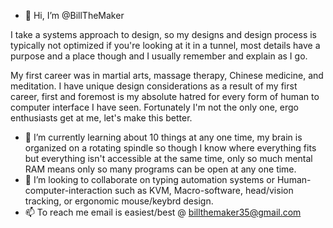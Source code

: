 - 👋 Hi, I’m @BillTheMaker

I take a systems approach to design, so my designs and design process is typically not optimized if you're looking at it in a tunnel, most details have a purpose and a place though
and I usually remember and explain as I go. 

My first career was in martial arts, massage therapy, Chinese medicine, and meditation. I have unique design considerations as a result of my first career, first and foremost is 
my absolute hatred for every form of human to computer interface I have seen. Fortunately I'm not the only one, ergo enthusiasts get at me, let's make this better.

- 🌱 I’m currently learning about 10 things at any one time, my brain is organized on a rotating spindle so though I know where everything fits but everything isn't accessible
at the same time, only so much mental RAM means only so many programs can be open at any one time.
- 💞️ I’m looking to collaborate on typing automation systems or Human-computer-interaction such as KVM, Macro-software, head/vision tracking, or ergonomic mouse/keybrd design.
- 📫 To reach me email is easiest/best @ billthemaker35@gmail.com


